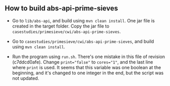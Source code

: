 ## How to build abs-api-prime-sieves

* Go to `lib/abs-api`, and build using `mvn clean install`. One jar file is
created in the target folder. Copy the jar file to
`casestudies/primesieve/cwi/abs-api-prime-sieves`.

* Go to `casestudies/primesieve/cwi/abs-api-prime-sieves`, and build using `mvn
clean install`.

* Run the program using `run.sh`. There's one mistake in this file of revision
  (c7ddcd0afe). Change `print="false"` to `cores="1"`, and the last line where
  `print` is used. It seems that this variable was one boolean at the beginning,
  and it's changed to one integer in the end, but the script was not updated.
